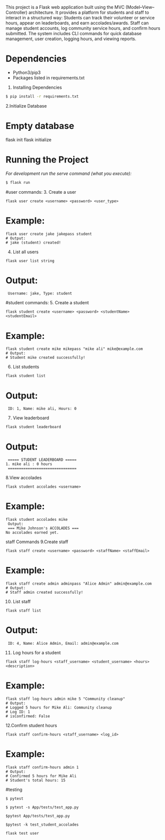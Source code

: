 This project is a Flask web application built using the MVC (Model–View–Controller) architecture.
It provides a platform for students and staff to interact in a structured way:
Students can track their volunteer or service hours, appear on leaderboards, and earn accolades/awards.
Staff can manage student accounts, log community service hours, and confirm hours submitted.
The system includes CLI commands for quick database management, user creation, logging hours, and viewing reports.

# Dependencies
* Python3/pip3
* Packages listed in requirements.txt

1. Installing Dependencies
```bash
$ pip install -r requirements.txt
```

2.Initialize Database
# Empty database
flask init
flask initialize

# Running the Project

_For development run the serve command (what you execute):_
```bash
$ flask run
```
#user commands:
3. Create a user
```
flask user create <username> <password> <user_type>
```
# Example:
```
flask user create jake jakepass student
# Output:
# jake (student) created!
```
4. List all users
```
flask user list string
```
# Output:
```
 Username: jake, Type: student
```

#student commands:
5. Create a student
```
flask student create <username> <password> <studentName> <studentEmail>
```
# Example:
```
flask student create mike mikepass "mike ali" mike@example.com
# Output:
# Student mike created successfully!
```

6. List students
```
flask student list
```
# Output:
```
 ID: 1, Name: mike ali, Hours: 0
```

7. View leaderboard
```
flask student leaderboard
```
# Output:
```
 ===== STUDENT LEADERBOARD =====
1. mike ali : 0 hours
 ===============================
```

8.View accolades
```
flask student accolades <username>
```
# Example:
```
flask student accolades mike
 Output:
 === Mike Johnson's ACCOLADES ===
No accolades earned yet.
```
staff Commands
9.Create staff
```
flask staff create <username> <password> <staffName> <staffEmail>
```
# Example:
```
flask staff create admin adminpass "Alice Admin" admin@example.com
# Output:
# Staff admin created successfully!
```

10. List staff
```
flask staff list
```
# Output:
```
 ID: 4, Name: Alice Admin, Email: admin@example.com
```
11. Log hours for a student
```
flask staff log-hours <staff_username> <student_username> <hours> <description>
```
# Example:
```
flask staff log-hours admin mike 5 "Community cleanup"
# Output:
# Logged 5 hours for Mike Ali: Community cleanup
# Log ID: 1
# isConfirmed: False
```

12.Confirm student hours
```
flask staff confirm-hours <staff_username> <log_id>
```
# Example:
```
flask staff confirm-hours admin 1
# Output:
# Confirmed 5 hours for Mike Ali
# Student's total hours: 15
```
#testing
```
$ pytest

$ pytest -s App/tests/test_app.py

$pytest App/tests/test_app.py

$pytest -k test_student_accolades

flask test user
```









